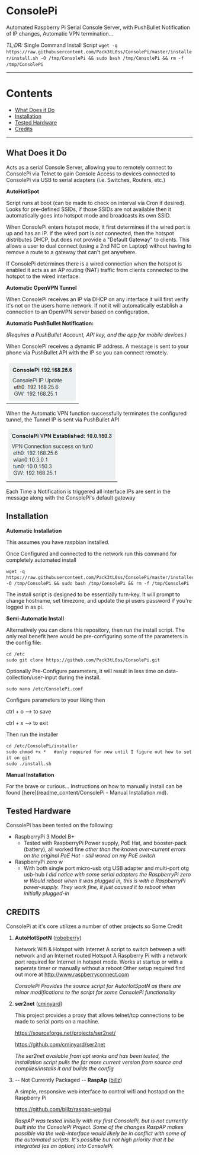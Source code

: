 # ConsolePi

Automated Raspberry Pi Serial Console Server, with PushBullet Notification of IP changes, Automatic VPN termination...

*TL;DR:*
Single Command Install Script
`wget -q https://raw.githubusercontent.com/Pack3tL0ss/ConsolePi/master/installer/install.sh -O /tmp/ConsolePi && sudo bash /tmp/ConsolePi && rm -f /tmp/ConsolePi`

------
# Contents
 - [What Does it Do](#what-does-it-do)
 - [Installation](#installation)
 - [Tested Hardware](#tested-hardware)
 - [Credits](#credits)
------

## What Does it Do

Acts as a serial Console Server, allowing you to remotely connect to ConsolePi via Telnet to gain Console Access to devices connected to ConsolePi via USB to serial adapters (i.e. Switches, Routers, etc.)

**AutoHotSpot**

Script runs at boot (can be made to check on interval via Cron if desired).  Looks for pre-defined SSIDs, if those SSIDs are not available then it automatically goes into hotspot mode and broadcasts its own SSID.

When ConsolePi enters hotspot mode, it first determines if the wired port is up and has an IP.  If the wired port is *not* connected, then the hotspot distributes DHCP, but does not provide a "Default Gateway" to clients.  This allows a user to dual connect (using a 2nd NIC on Laptop) without having to remove a route to a gateway that can't get anywhere.

If ConsolePi determines there is a wired connection when the hotspot is enabled it acts as an AP routing (NAT) traffic from clients connected to the hotspot to the wired interface.

**Automatic OpenVPN Tunnel**

When ConsolePi receives an IP via DHCP on any interface it will first verify it's not on the users home network.  If not it will automatically establish a connection to an OpenVPN server based on configuration. 

 **Automatic PushBullet Notification:**  

*(Requires a PushBullet Account, API key, and the app for mobile devices.)*

When ConsolePi receives a dynamic IP address.  A message is sent to your phone via PushBullet API with the IP so you can connect remotely.

![Push Bullet Notification image](readme_content/ConsolePiPB1.png)

When the Automatic VPN function successfully terminates the configured tunnel, the Tunnel IP is sent via PushBullet API

![Push Bullet Notification image](readme_content/ConsolePiPB2.png)

Each Time a Notification is triggered all interface IPs are sent in the message along with the ConsolePi's default gateway

## Installation

**Automatic Installation**

This assumes you have raspbian installed.

Once Configured and connected to the network run this command for completely automated install

```
wget -q https://raw.githubusercontent.com/Pack3tL0ss/ConsolePi/master/installer/install.sh -O /tmp/ConsolePi && sudo bash /tmp/ConsolePi && rm -f /tmp/ConsolePi
```
The install script is designed to be essentially turn-key.  It will prompt to change hostname, set timezone, and update the pi users password if you're logged in as pi.

**Semi-Automatic Install**

Alternatively you can clone this repository, then run the install script.  The only real benefit here would be pre-configuring some of the parameters in the config file:

```
cd /etc
sudo git clone https://github.com/Pack3tL0ss/ConsolePi.git
```

Optionally Pre-Configure parameters, it will result in less time on data-collection/user-input during the install.

```
sudo nano /etc/ConsolePi.conf
```

Configure parameters to your liking then

ctrl + o  --> to save

ctrl + x  --> to exit

Then run the installer

```cd /etc/ConsolePi
cd /etc/ConsolePi/installer
sudo chmod +x *   #only required for now until I figure out how to set it on git
sudo ./install.sh
```

**Manual Installation**

For the brave or curious... Instructions on how to manually install can be found [here](readme_content/ConsolePi - Manual Installation.md).

## Tested Hardware

ConsolePi has been tested on the following:
- RaspberryPi 3 Model B+
  - Tested with RaspberryPi Power supply, PoE Hat, and booster-pack (battery), all worked fine *other than the known over-current errors on the original PoE Hat - still wored on my PoE switch*
- RaspberryPi zero w
  - With both single port micro-usb otg USB adapter and multi-port otg usb-hub
  *I did notice with some serial adapters the RaspberryPi zero w Would reboot when it was plugged in, this is with a RaspberryPi power-supply.  They work fine, it just caused it to reboot when initially plugged-in*

## CREDITS

ConsolePi at it's core utilizes a number of other projects so Some Credit

1. **AutoHotSpotN** ([roboberry](http://www.raspberryconnect.com/network/itemlist/user/269-graeme))

   Network Wifi & Hotspot with Internet
   A script to switch between a wifi network and an Internet routed Hotspot
   A Raspberry Pi with a network port required for Internet in hotspot mode.
   Works at startup or with a seperate timer or manually without a reboot
   Other setup required find out more at
   http://www.raspberryconnect.com

   *ConsolePi Provides the source script for AutoHotSpotN as there are minor modifications to the script for some ConsolePi functionality*

2. **ser2net** ([cminyard](http://sourceforge.net/users/cminyard))

   This project provides a proxy that allows telnet/tcp connections to be made to serial ports on a machine.

   https://sourceforge.net/projects/ser2net/

   https://github.com/cminyard/ser2net

   *The ser2net available from apt works and has been tested, the installation script pulls the far more current version from source and compiles/installs it and builds the config*

3. -- Not Currently Packaged -- **RaspAp** ([billz](https://github.com/billz))

   A simple, responsive web interface to control wifi and hostapd on the Raspberry Pi

   https://github.com/billz/raspap-webgui

   *RaspAP was tested initially with my first ConsolePi, but is not currently built into the ConsolePi Project.  Some of the changes RaspAP makes possible via the web-interface would likely be in conflict with some of the automated scripts.  It's possible but not high priority that it be integrated (as an option) into ConsolePi.*


